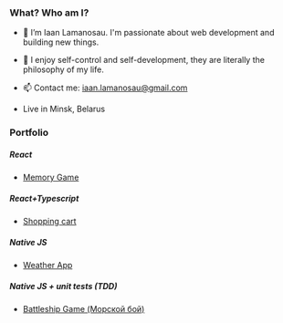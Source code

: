 ### What? Who am I?
- 👋 I’m Iaan Lamanosau. I'm passionate about web development and building new things.
- 🧠 I enjoy self-control and self-development, they are literally the philosophy of my life.
- 📫 Contact me: iaan.lamanosau@gmail.com

- Live in Minsk, Belarus

### Portfolio
##### React
- [Memory Game](https://github.com/twentysixhugs/Memory-Cards-Game)

##### React+Typescript
- [Shopping cart](https://github.com/twentysixhugs/shopping-cart)

##### Native JS
- [Weather App](https://github.com/twentysixhugs/Weather-app)

##### Native JS + unit tests (TDD)
- [Battleship Game (Морской бой)](https://github.com/twentysixhugs/Battleship)
